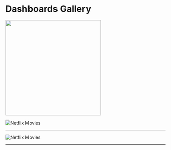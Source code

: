 # Dashboards Gallery

<img src="https://user-images.githubusercontent.com/124378648/230902986-c08b0d0d-2a79-4dc6-809c-001aadfd3c74.gif" width="300">


![Netflix Movies](https://user-images.githubusercontent.com/124378648/230902986-c08b0d0d-2a79-4dc6-809c-001aadfd3c74.gif)

---

![Netflix Movies](https://user-images.githubusercontent.com/124378648/230907066-adb79537-0ffb-4e01-b00e-0a1b2a1b0263.gif)

---
